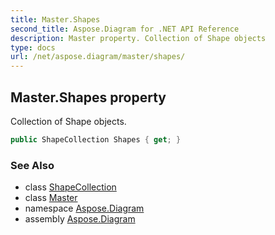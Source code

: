 ```yaml
---
title: Master.Shapes
second_title: Aspose.Diagram for .NET API Reference
description: Master property. Collection of Shape objects
type: docs
url: /net/aspose.diagram/master/shapes/
---
```

## Master.Shapes property

Collection of Shape objects.

```csharp
public ShapeCollection Shapes { get; }
```

### See Also

* class [ShapeCollection](../../shapecollection/)
* class [Master](../)
* namespace [Aspose.Diagram](../../master/)
* assembly [Aspose.Diagram](../../../)


